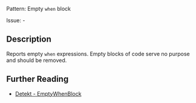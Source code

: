 Pattern: Empty `when` block

Issue: -

## Description

Reports empty `when` expressions. Empty blocks of code serve no purpose and should be removed.

## Further Reading

* [Detekt - EmptyWhenBlock](https://arturbosch.github.io/detekt/empty-blocks.html#emptywhenblock)